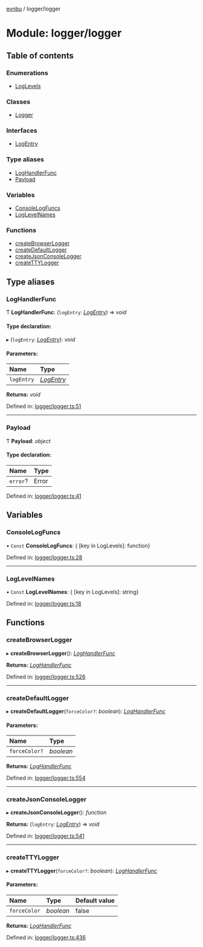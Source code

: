 [evnbu](../README.md) / logger/logger

# Module: logger/logger

## Table of contents

### Enumerations

- [LogLevels](../enums/logger_logger.loglevels.md)

### Classes

- [Logger](../classes/logger_logger.logger.md)

### Interfaces

- [LogEntry](../interfaces/logger_logger.logentry.md)

### Type aliases

- [LogHandlerFunc](logger_logger.md#loghandlerfunc)
- [Payload](logger_logger.md#payload)

### Variables

- [ConsoleLogFuncs](logger_logger.md#consolelogfuncs)
- [LogLevelNames](logger_logger.md#loglevelnames)

### Functions

- [createBrowserLogger](logger_logger.md#createbrowserlogger)
- [createDefaultLogger](logger_logger.md#createdefaultlogger)
- [createJsonConsoleLogger](logger_logger.md#createjsonconsolelogger)
- [createTTYLogger](logger_logger.md#createttylogger)

## Type aliases

### LogHandlerFunc

Ƭ **LogHandlerFunc**: (`logEntry`: [*LogEntry*](../interfaces/logger_logger.logentry.md)) => *void*

#### Type declaration:

▸ (`logEntry`: [*LogEntry*](../interfaces/logger_logger.logentry.md)): *void*

#### Parameters:

Name | Type |
:------ | :------ |
`logEntry` | [*LogEntry*](../interfaces/logger_logger.logentry.md) |

**Returns:** *void*

Defined in: [logger/logger.ts:51](https://github.com/nawilliams95/evnbu/blob/b0bc93a/src/logger/logger.ts#L51)

___

### Payload

Ƭ **Payload**: *object*

#### Type declaration:

Name | Type |
:------ | :------ |
`error`? | Error |

Defined in: [logger/logger.ts:41](https://github.com/nawilliams95/evnbu/blob/b0bc93a/src/logger/logger.ts#L41)

## Variables

### ConsoleLogFuncs

• `Const` **ConsoleLogFuncs**: { [key in LogLevels]: function}

Defined in: [logger/logger.ts:28](https://github.com/nawilliams95/evnbu/blob/b0bc93a/src/logger/logger.ts#L28)

___

### LogLevelNames

• `Const` **LogLevelNames**: { [key in LogLevels]: string}

Defined in: [logger/logger.ts:18](https://github.com/nawilliams95/evnbu/blob/b0bc93a/src/logger/logger.ts#L18)

## Functions

### createBrowserLogger

▸ **createBrowserLogger**(): [*LogHandlerFunc*](logger_logger.md#loghandlerfunc)

**Returns:** [*LogHandlerFunc*](logger_logger.md#loghandlerfunc)

Defined in: [logger/logger.ts:526](https://github.com/nawilliams95/evnbu/blob/b0bc93a/src/logger/logger.ts#L526)

___

### createDefaultLogger

▸ **createDefaultLogger**(`forceColor?`: *boolean*): [*LogHandlerFunc*](logger_logger.md#loghandlerfunc)

#### Parameters:

Name | Type |
:------ | :------ |
`forceColor?` | *boolean* |

**Returns:** [*LogHandlerFunc*](logger_logger.md#loghandlerfunc)

Defined in: [logger/logger.ts:554](https://github.com/nawilliams95/evnbu/blob/b0bc93a/src/logger/logger.ts#L554)

___

### createJsonConsoleLogger

▸ **createJsonConsoleLogger**(): *function*

**Returns:** (`logEntry`: [*LogEntry*](../interfaces/logger_logger.logentry.md)) => *void*

Defined in: [logger/logger.ts:541](https://github.com/nawilliams95/evnbu/blob/b0bc93a/src/logger/logger.ts#L541)

___

### createTTYLogger

▸ **createTTYLogger**(`forceColor?`: *boolean*): [*LogHandlerFunc*](logger_logger.md#loghandlerfunc)

#### Parameters:

Name | Type | Default value |
:------ | :------ | :------ |
`forceColor` | *boolean* | false |

**Returns:** [*LogHandlerFunc*](logger_logger.md#loghandlerfunc)

Defined in: [logger/logger.ts:436](https://github.com/nawilliams95/evnbu/blob/b0bc93a/src/logger/logger.ts#L436)
